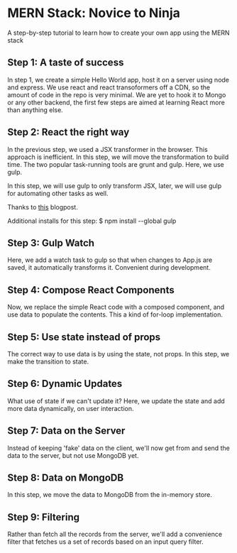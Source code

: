 # MERN Stack: Novice to Ninja
A step-by-step tutorial to learn how to create your own app using the MERN stack

## Step 1: A taste of success

In step 1, we create a simple Hello World app, host it on a server using
node and express. We use react and react transoformers off a CDN, so the
amount of code in the repo is very minimal. We are yet to hook it to
Mongo or any other backend, the first few steps are aimed at learning
React more than anything else.

## Step 2: React the right way

In the previous step, we used a JSX transformer in the browser. This approach is
inefficient. In this step, we will move the transformation to build time. The two
popular task-running tools are grunt and gulp. Here, we use gulp. 

In this step, we will use gulp to only transform JSX, later, we will use gulp for
automating other tasks as well.

Thanks to [this](http://tylermcginnis.com/reactjs-tutorial-pt-2-building-react-applications-with-gulp-and-browserify/) blogpost.

Additional installs for this step:
$ npm install --global gulp

## Step 3: Gulp Watch

Here, we add a watch task to gulp so that when changes to App.js are saved, it
automatically transforms it. Convenient during development.

## Step 4: Compose React Components

Now, we replace the simple React code with a composed component, and use data
to populate the contents. This a kind of for-loop implementation.

## Step 5: Use state instead of props

The correct way to use data is by using the state, not props. In this step, we
make the transition to state.

## Step 6: Dynamic Updates

What use of state if we can't update it? Here, we update the state and add
more data dynamically, on user interaction.

## Step 7: Data on the Server

Instead of keeping 'fake' data on the client, we'll now get from and send the data
to the server, but not use MongoDB yet.

## Step 8: Data on MongoDB

In this step, we move the data to MongoDB from the in-memory store.

## Step 9: Filtering

Rather than fetch all the records from the server, we'll add a convenience filter
that fetches us a set of records based on an input query filter.


